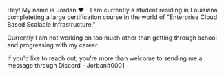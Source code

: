 Hey! My name is Jordan ♥ - I am currently a student residing in Louisiana completeting a large certification course in the world of "Enterprise Cloud Based Scalable Infrastructure."

Currently I am not working on too much other than getting through school and progressing with my career.

If you'd like to reach out, you're more than welcome to sending me a message through Discord - Jorban#0001
